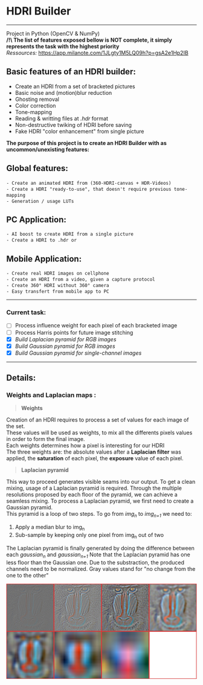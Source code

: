 # HDRI Builder
-------------

Project in Python (OpenCV & NumPy)  
**/!\ The list of features exposed bellow is NOT complete, it simply represents the task with the highest priority**  
_Ressources:_ https://app.milanote.com/1JLgty1M5LQ09h?p=gsA2e1Hp2IB


## Basic features of an HDRI builder:
  - Create an HDRI from a set of bracketed pictures
  - Basic noise and (motion)blur reduction
  - Ghosting removal
  - Color correction
  - Tone-mapping
  - Reading & writting files at *.hdr* format
  - Non-destructive twiking of HDRI before saving
  - Fake HDRI "color enhancement" from single picture

**The purpose of this project is to create an HDRI Builder with as uncommon/unexisting features:**

## Global features:
    - Create an animated HDRI from (360-HDRI-canvas + HDR-Videos)
    - Create a HDRI "ready-to-use", that doesn't require previous tone-mapping
    - Generation / usage LUTs

## PC Application:
    - AI boost to create HDRI from a single picture
    - Create a HDRI to .hdr or

## Mobile Application:
    - Create real HDRI images on cellphone
    - Create an HDRI from a video, given a capture protocol
    - Create 360° HDRI without 360° camera
    - Easy transfert from mobile app to PC

-------------

### Current task:
  - [ ] Process influence weight for each pixel of each bracketed image
  - [ ] Process Harris points for future image stitching
  - [x] *Build Laplacian pyramid for RGB images*
  - [x] *Build Gaussian pyramid for RGB images*
  - [x] *Build Gaussian pyramid for single-channel images*

-------------

## Details:

### Weights and Laplacian maps :

>**Weights**  

Creation of an HDRI requires to process a set of values for each image of the set.  
These values will be used as weights, to mix all the differents pixels values in order to form the final image.  
Each weights determines how a pixel is interesting for our HDRI  
The three weights are: the absolute values after a **Laplacian filter** was applied, the **saturation** of each pixel, the **exposure** value of each pixel.  


>**Laplacian pyramid**  

This way to proceed generates visible seams into our output. To get a clean mixing, usage of a Laplacian pyramid is required.
Through the multiple resolutions proposed by each floor of the pyramid, we can achieve a seamless mixing.
To process a Laplacian pyramid, we first need to create a Gaussian pyramid.  
This pyramid is a loop of two steps. To go from *img<sub>n</sub>* to *img<sub>n+1</sub>* we need to:
  1. Apply a median blur to img<sub>n</sub>
  2. Sub-sample by keeping only one pixel from img<sub>n</sub> out of two  
  
The Laplacian pyramid is finally generated by doing the difference between each *gaussian<sub>n</sub>* and *gaussian<sub>n+1</sub>*
Note that the Laplacian pyramid has one less floor than the Gaussian one. Due to the substraction, the produced channels need to be normalized. Gray values stand for "no change from the one to the other"

![Example of a 8 floors Gaussian pyramid (expended)](output/laplacian/laplacians.png)


